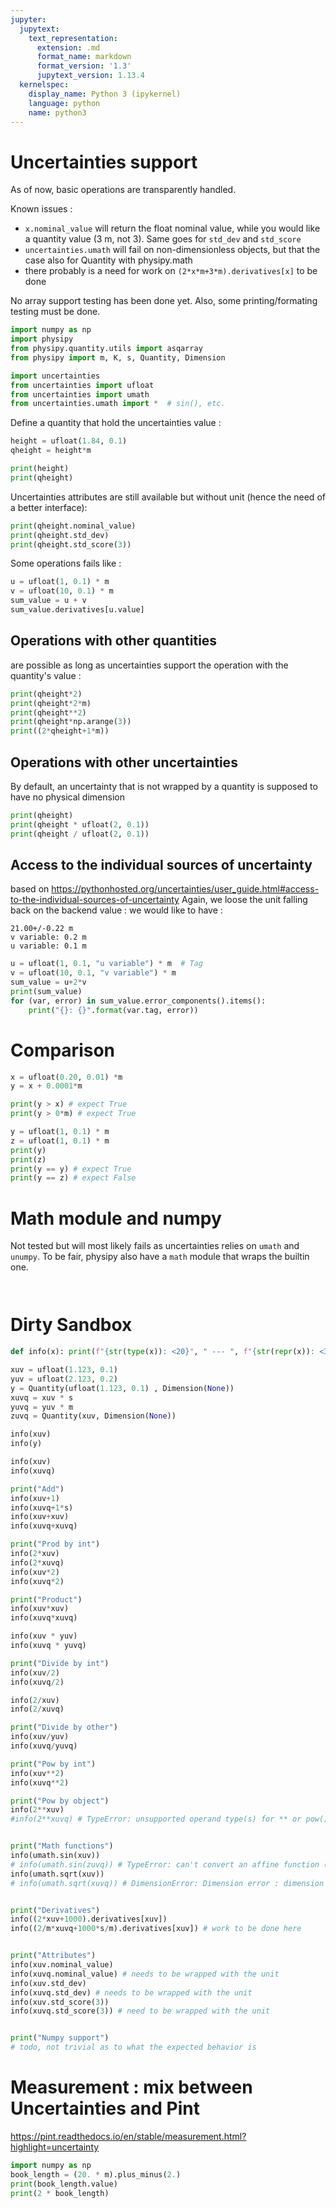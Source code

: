 ```yaml
---
jupyter:
  jupytext:
    text_representation:
      extension: .md
      format_name: markdown
      format_version: '1.3'
      jupytext_version: 1.13.4
  kernelspec:
    display_name: Python 3 (ipykernel)
    language: python
    name: python3
---
```


# Uncertainties support
As of now, basic operations are transparently handled.

Known issues : 
 - `x.nominal_value` will return the float nominal value, while you would like a quantity value (3 m, not 3). Same goes for `std_dev` and `std_score`
 - `uncertainties.umath` will fail on non-dimensionless objects, but that the case also for Quantity with physipy.math
 - there probably is a need for work on `(2*x*m+3*m).derivatives[x]` to be done
 
No array support testing has been done yet.
Also, some printing/formating testing must be done.

```python
import numpy as np
import physipy
from physipy.quantity.utils import asqarray
from physipy import m, K, s, Quantity, Dimension
```

```python
import uncertainties
from uncertainties import ufloat
from uncertainties import umath
from uncertainties.umath import *  # sin(), etc.
```

Define a quantity that hold the uncertainties value : 

```python
height = ufloat(1.84, 0.1) 
qheight = height*m

print(height)
print(qheight)
```

Uncertainties attributes are still available but without unit (hence the need of a better interface):

```python
print(qheight.nominal_value)
print(qheight.std_dev)
print(qheight.std_score(3))
```

Some operations fails like : 

```python
u = ufloat(1, 0.1) * m
v = ufloat(10, 0.1) * m
sum_value = u + v
sum_value.derivatives[u.value]
```

<!-- #region tags=[] -->
## Operations with other quantities 
are possible as long as uncertainties support the operation with the quantity's value : 
<!-- #endregion -->

```python
print(qheight*2)
print(qheight*2*m)
print(qheight**2)
print(qheight*np.arange(3))
print((2*qheight+1*m))
```

## Operations with other uncertainties


By default, an uncertainty that is not wrapped by a quantity is supposed to have no physical dimension

```python
print(qheight)
print(qheight * ufloat(2, 0.1))
print(qheight / ufloat(2, 0.1))

```

## Access to the individual sources of uncertainty
based on https://pythonhosted.org/uncertainties/user_guide.html#access-to-the-individual-sources-of-uncertainty
Again, we loose the unit falling back on the backend value : we would like to have : 
```
21.00+/-0.22 m
v variable: 0.2 m
u variable: 0.1 m
```

```python
u = ufloat(1, 0.1, "u variable") * m  # Tag
v = ufloat(10, 0.1, "v variable") * m
sum_value = u+2*v
print(sum_value)
for (var, error) in sum_value.error_components().items():
    print("{}: {}".format(var.tag, error))
```

# Comparison

```python
x = ufloat(0.20, 0.01) *m
y = x + 0.0001*m

print(y > x) # expect True
print(y > 0*m) # expect True

y = ufloat(1, 0.1) * m
z = ufloat(1, 0.1) * m
print(y)
print(z)
print(y == y) # expect True
print(y == z) # expect False
```

# Math module and numpy
Not tested but will most likely fails as uncertainties relies on `umath` and `unumpy`. To be fair, physipy also have a `math` module that wraps the builtin one.

```python

```

```python

```

# Dirty Sandbox

```python
def info(x): print(f"{str(type(x)): <20}", " --- ", f"{str(repr(x)): <30}"+" --- "+f"{str(x): <10}")

xuv = ufloat(1.123, 0.1) 
yuv = ufloat(2.123, 0.2)
y = Quantity(ufloat(1.123, 0.1) , Dimension(None))
xuvq = xuv * s
yuvq = yuv * m
zuvq = Quantity(xuv, Dimension(None))

info(xuv)
info(y)
```

```python
info(xuv)
info(xuvq)

print("Add")
info(xuv+1)
info(xuvq+1*s)
info(xuv+xuv)
info(xuvq+xuvq)

print("Prod by int")
info(2*xuv)
info(2*xuvq)
info(xuv*2)
info(xuvq*2)

print("Product")
info(xuv*xuv)
info(xuvq*xuvq)

info(xuv * yuv)
info(xuvq * yuvq)

print("Divide by int")
info(xuv/2)
info(xuvq/2)

info(2/xuv)
info(2/xuvq)

print("Divide by other")
info(xuv/yuv)
info(xuvq/yuvq)

print("Pow by int")
info(xuv**2)
info(xuvq**2)

print("Pow by object")
info(2**xuv)
#info(2**xuvq) # TypeError: unsupported operand type(s) for ** or pow(): 'int' and 'Quantity'


print("Math functions")
info(umath.sin(xuv))
# info(umath.sin(zuvq)) # TypeError: can't convert an affine function (<class 'uncertainties.core.Variable'>) to float; use x.nominal_value
info(umath.sqrt(xuv))
# info(umath.sqrt(xuvq)) # DimensionError: Dimension error : dimension is T but should be no-dimension


print("Derivatives")
info((2*xuv+1000).derivatives[xuv])
info((2/m*xuvq+1000*s/m).derivatives[xuv]) # work to be done here


print("Attributes")
info(xuv.nominal_value)
info(xuvq.nominal_value) # needs to be wrapped with the unit
info(xuv.std_dev)
info(xuvq.std_dev) # needs to be wrapped with the unit
info(xuv.std_score(3))
info(xuvq.std_score(3)) # need to be wrapped with the unit


print("Numpy support")
# todo, not trivial as to what the expected behavior is
```

# Measurement : mix between Uncertainties and Pint
https://pint.readthedocs.io/en/stable/measurement.html?highlight=uncertainty

```python
import numpy as np
book_length = (20. * m).plus_minus(2.)
print(book_length.value)
print(2 * book_length)
```


```python

```
